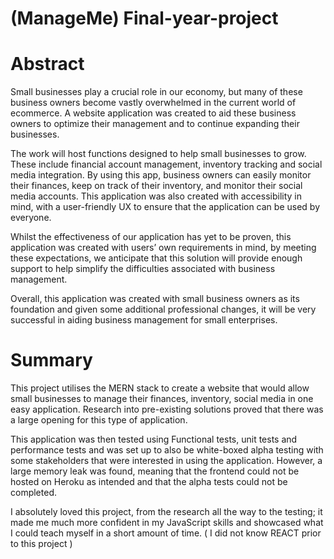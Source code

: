 # (ManageMe) Final-year-project

# Abstract
Small businesses play a crucial role in our economy, but many of these business
owners become vastly overwhelmed in the current world of ecommerce. A website
application was created to aid these business owners to optimize their
management and to continue expanding their businesses.

The work will host functions designed to help small businesses to grow. These
include financial account management, inventory tracking and social media
integration. By using this app, business owners can easily monitor their finances,
keep on track of their inventory, and monitor their social media accounts.
This application was also created with accessibility in mind, with a user-friendly
UX to ensure that the application can be used by everyone.

Whilst the effectiveness of our application has yet to be proven, this application
was created with users’ own requirements in mind, by meeting these expectations,
we anticipate that this solution will provide enough support to help simplify the
difficulties associated with business management.

Overall, this application was created with small business owners as its foundation
and given some additional professional changes, it will be very successful in aiding
business management for small enterprises.

# Summary

This project utilises the MERN stack to create a website that would allow small businesses to manage their finances, inventory, social media in one easy application.
Research into pre-existing solutions proved that there was a large opening for this type of application.

This application was then tested using Functional tests, unit tests and performance tests and was set up to also be white-boxed alpha testing with some stakeholders that were interested in using the application.
However, a large memory leak was found, meaning that the frontend could not be hosted on Heroku as intended and that the alpha tests could not be completed.

I absolutely loved this project, from the research all the way to the testing; it made me much more confident in my JavaScript skills and showcased what I could teach myself in a short amount of time. ( I did not know REACT prior to this project )
